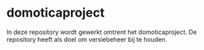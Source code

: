 # domoticaproject
In deze repository wordt gewerkt omtrent het domoticaproject. De repository heeft als doel om versiebeheer bij te houden.
